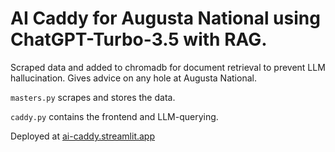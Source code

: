 # AI Caddy for Augusta National using ChatGPT-Turbo-3.5 with RAG.

Scraped data and added to chromadb for document retrieval to prevent LLM hallucination.
Gives advice on any hole at Augusta National.

`masters.py` scrapes and stores the data.

`caddy.py` contains the frontend and LLM-querying.

Deployed at [ai-caddy.streamlit.app](https://ai-caddy.streamlit.app/)
